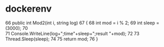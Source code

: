 # dockerenv

 66         public int Mod2(int i, string log)
 67         {
 68            int mod = i % 2;
 69            int sleep = (3000);
 70            
 71            Console.WriteLine(log+";time"+sleep+";result "+mod);
 72 
 73            Thread.Sleep(sleep);
 74 
 75            return mod;
 76         }  

